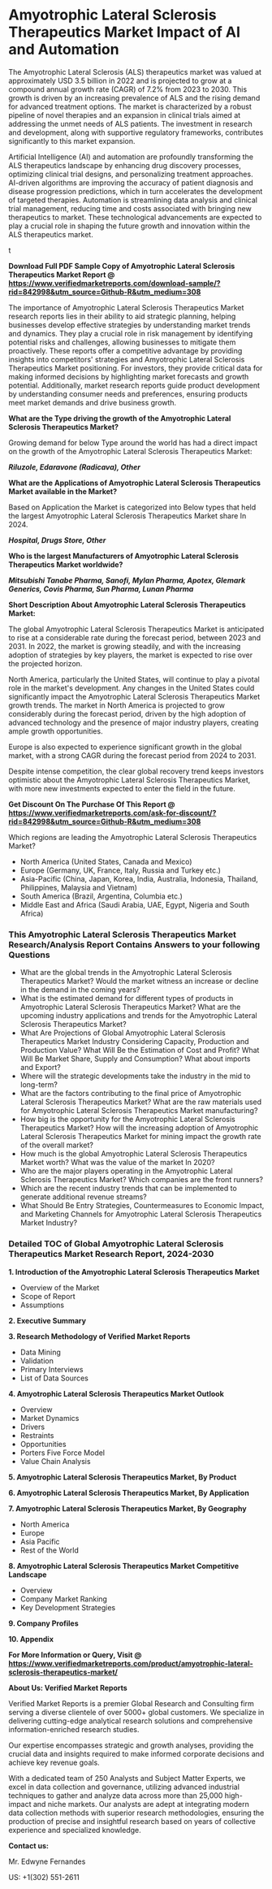 <meta name="title" content="Global Amyotrophic Lateral Sclerosis Therapeutics Market Impact of AI and Automation"><meta name="description" content="The Amyotrophic Lateral Sclerosis (ALS) therapeutics market was valued at approximately USD 3.5 billion in 2022 and is projected to grow at a compound annual growth ra"><meta name="title" content="Amyotrophic Lateral Sclerosis Therapeutics Market Size, Share, Scope, Trends, Growth, Opportunities, Analysis, Forecast"><h1>Amyotrophic Lateral Sclerosis Therapeutics Market Impact of AI and Automation</h1><p>The Amyotrophic Lateral Sclerosis (ALS) therapeutics market was valued at approximately USD 3.5 billion in 2022 and is projected to grow at a compound annual growth rate (CAGR) of 7.2% from 2023 to 2030. This growth is driven by an increasing prevalence of ALS and the rising demand for advanced treatment options. The market is characterized by a robust pipeline of novel therapies and an expansion in clinical trials aimed at addressing the unmet needs of ALS patients. The investment in research and development, along with supportive regulatory frameworks, contributes significantly to this market expansion.</p><p>Artificial Intelligence (AI) and automation are profoundly transforming the ALS therapeutics landscape by enhancing drug discovery processes, optimizing clinical trial designs, and personalizing treatment approaches. AI-driven algorithms are improving the accuracy of patient diagnosis and disease progression predictions, which in turn accelerates the development of targeted therapies. Automation is streamlining data analysis and clinical trial management, reducing time and costs associated with bringing new therapeutics to market. These technological advancements are expected to play a crucial role in shaping the future growth and innovation within the ALS therapeutics market.</p>t</p><p id="" class=""><strong>Download Full PDF Sample Copy of Amyotrophic Lateral Sclerosis Therapeutics Market Report @ <a href="https://www.verifiedmarketreports.com/download-sample/?rid=842998&utm_source=Github-R&utm_medium=308" target="_blank">https://www.verifiedmarketreports.com/download-sample/?rid=842998&utm_source=Github-R&utm_medium=308</a></strong></p><p>The importance of&nbsp;Amyotrophic Lateral Sclerosis Therapeutics Market research reports lies in their ability to aid strategic planning, helping businesses develop effective strategies by understanding market trends and dynamics. They play a crucial role in risk management by identifying potential risks and challenges, allowing businesses to mitigate them proactively. These reports offer a competitive advantage by providing insights into competitors' strategies and Amyotrophic Lateral Sclerosis Therapeutics Market positioning. For investors, they provide critical data for making informed decisions by highlighting market forecasts and growth potential. Additionally, market research reports guide product development by understanding consumer needs and preferences, ensuring products meet market demands and drive business growth.</p><p><strong>What are the&nbsp;Type driving the growth of the Amyotrophic Lateral Sclerosis Therapeutics Market?</strong></p><p id="" class="">Growing demand for below Type around the world has had a direct impact on the growth of the Amyotrophic Lateral Sclerosis Therapeutics Market:</p><em><strong>Riluzole, Edaravone (Radicava), Other</strong></em></p><strong>What are the&nbsp;Applications&nbsp;of Amyotrophic Lateral Sclerosis Therapeutics Market available in the Market?</strong></p><p id="" class="">Based on Application the Market is categorized into Below types that held the largest Amyotrophic Lateral Sclerosis Therapeutics Market share In 2024.</p><em><strong>Hospital, Drugs Store, Other</strong></em></p><strong>Who is the largest Manufacturers of Amyotrophic Lateral Sclerosis Therapeutics Market worldwide?</strong></p><p><em><strong>Mitsubishi Tanabe Pharma, Sanofi, Mylan Pharma, Apotex, Glemark Generics, Covis Pharma, Sun Pharma, Lunan Pharma</strong></em></p><p id="" class=""><strong>Short Description About Amyotrophic Lateral Sclerosis Therapeutics Market:</strong></p><p>The global Amyotrophic Lateral Sclerosis Therapeutics Market is anticipated to rise at a considerable rate during the forecast period, between 2023 and 2031. In 2022, the market is growing steadily, and with the increasing adoption of strategies by key players, the market is expected to rise over the projected horizon.</p><p>North America, particularly the United States, will continue to play a pivotal role in the market's development. Any changes in the United States could significantly impact the Amyotrophic Lateral Sclerosis Therapeutics Market growth trends. The market in North America is projected to grow considerably during the forecast period, driven by the high adoption of advanced technology and the presence of major industry players, creating ample growth opportunities.</p><p>Europe is also expected to experience significant growth in the global market, with a strong CAGR during the forecast period from 2024 to 2031.</p><p>Despite intense competition, the clear global recovery trend keeps investors optimistic about the Amyotrophic Lateral Sclerosis Therapeutics Market, with more new investments expected to enter the field in the future.</p><p id="" class=""><strong>Get Discount On The Purchase Of This Report @ <a href="https://www.verifiedmarketreports.com/ask-for-discount/?rid=842998&utm_source=Github-R&utm_medium=308" target="_blank">https://www.verifiedmarketreports.com/ask-for-discount/?rid=842998&utm_source=Github-R&utm_medium=308</a></strong></p>Which regions are leading the Amyotrophic Lateral Sclerosis Therapeutics Market?</p><ul><li>North America (United States, Canada and Mexico)</li><li>Europe (Germany, UK, France, Italy, Russia and Turkey etc.)</li><li>Asia-Pacific (China, Japan, Korea, India, Australia, Indonesia, Thailand, Philippines, Malaysia and Vietnam)</li><li>South America (Brazil, Argentina, Columbia etc.)</li><li>Middle East and Africa (Saudi Arabia, UAE, Egypt, Nigeria and South Africa)</li></ul><h3 id="" class="">This Amyotrophic Lateral Sclerosis Therapeutics Market Research/Analysis Report Contains Answers to your following Questions</h3><ul><li>What are the global trends in the Amyotrophic Lateral Sclerosis Therapeutics Market? Would the market witness an increase or decline in the demand in the coming years?</li><li>What is the estimated demand for different types of products in Amyotrophic Lateral Sclerosis Therapeutics Market? What are the upcoming industry applications and trends for the Amyotrophic Lateral Sclerosis Therapeutics Market?</li><li>What Are Projections of Global Amyotrophic Lateral Sclerosis Therapeutics Market Industry Considering Capacity, Production and Production Value? What Will Be the Estimation of Cost and Profit? What Will Be Market Share, Supply and Consumption? What about imports and Export?</li><li>Where will the strategic developments take the industry in the mid to long-term?</li><li>What are the factors contributing to the final price of Amyotrophic Lateral Sclerosis Therapeutics Market? What are the raw materials used for Amyotrophic Lateral Sclerosis Therapeutics Market manufacturing?</li><li>How big is the opportunity for the Amyotrophic Lateral Sclerosis Therapeutics Market? How will the increasing adoption of Amyotrophic Lateral Sclerosis Therapeutics Market for mining impact the growth rate of the overall market?</li><li>How much is the global Amyotrophic Lateral Sclerosis Therapeutics Market worth? What was the value of the market In 2020?</li><li>Who are the major players operating in the Amyotrophic Lateral Sclerosis Therapeutics Market? Which companies are the front runners?</li><li>Which are the recent industry trends that can be implemented to generate additional revenue streams?</li><li>What Should Be Entry Strategies, Countermeasures to Economic Impact, and Marketing Channels for Amyotrophic Lateral Sclerosis Therapeutics Market Industry?</li></ul><h3 id="" class="">Detailed TOC of Global Amyotrophic Lateral Sclerosis Therapeutics Market Research Report, 2024-2030</h3><p id="" class=""><strong>1. Introduction of the Amyotrophic Lateral Sclerosis Therapeutics Market</strong></p><ul><li>Overview of the Market</li><li>Scope of Report</li><li>Assumptions</li></ul><p id="" class=""><strong>2. Executive Summary</strong></p><p id="" class=""><strong>3. Research Methodology of Verified Market Reports</strong></p><ul><li>Data Mining</li><li>Validation</li><li>Primary Interviews</li><li>List of Data Sources</li></ul><p id="" class=""><strong>4. Amyotrophic Lateral Sclerosis Therapeutics Market Outlook</strong></p><ul><li>Overview</li><li>Market Dynamics</li><li>Drivers</li><li>Restraints</li><li>Opportunities</li><li>Porters Five Force Model</li><li>Value Chain Analysis</li></ul><p id="" class=""><strong>5. Amyotrophic Lateral Sclerosis Therapeutics Market, By Product</strong></p><p id="" class=""><strong>6. Amyotrophic Lateral Sclerosis Therapeutics Market, By Application</strong></p><p id="" class=""><strong>7. Amyotrophic Lateral Sclerosis Therapeutics Market, By Geography</strong></p><ul><li>North America</li><li>Europe</li><li>Asia Pacific</li><li>Rest of the World</li></ul><p id="" class=""><strong>8. Amyotrophic Lateral Sclerosis Therapeutics Market Competitive Landscape</strong></p><ul><li>Overview</li><li>Company Market Ranking</li><li>Key Development Strategies</li></ul><p id="" class=""><strong>9. Company Profiles</strong></p><p id="" class=""><strong>10. Appendix</strong></p><p id="" class=""><strong>For More Information or Query, Visit @ <a href="https://www.verifiedmarketreports.com/product/amyotrophic-lateral-sclerosis-therapeutics-market/" target="_blank">https://www.verifiedmarketreports.com/product/amyotrophic-lateral-sclerosis-therapeutics-market/</a></strong></p><p id="" class=""><strong>About Us: Verified Market Reports</strong></p><p id="" class="">Verified Market Reports is a premier Global Research and Consulting firm serving a diverse clientele of over 5000+ global customers. We specialize in delivering cutting-edge analytical research solutions and comprehensive information-enriched research studies.</p><p id="" class="">Our expertise encompasses strategic and growth analyses, providing the crucial data and insights required to make informed corporate decisions and achieve key revenue goals.</p><p id="" class="">With a dedicated team of 250 Analysts and Subject Matter Experts, we excel in data collection and governance, utilizing advanced industrial techniques to gather and analyze data across more than 25,000 high-impact and niche markets. Our analysts are adept at integrating modern data collection methods with superior research methodologies, ensuring the production of precise and insightful research based on years of collective experience and specialized knowledge.</p><p id="" class=""><strong>Contact us:</strong></p><p id="" class="">Mr. Edwyne Fernandes</p><p id="" class="">US: +1(302) 551-2611</p>